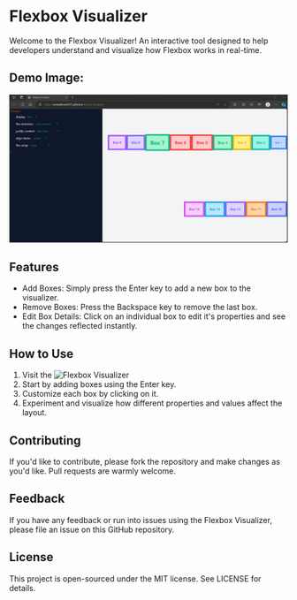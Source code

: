 # Flexbox Visualizer
Welcome to the Flexbox Visualizer! An interactive tool designed to help developers understand and visualize how Flexbox works in real-time.

## Demo Image:
![Demo](./demo.png)

## Features
- Add Boxes: Simply press the Enter key to add a new box to the visualizer.
-  Remove Boxes: Press the Backspace key to remove the last box.
- Edit Box Details: Click on an individual box to edit it's properties and see the changes reflected instantly.

## How to Use
1. Visit the ![Flexbox Visualizer](https://cantwellsean0127.github.io/flexbox-visualizer)
2. Start by adding boxes using the Enter key.
3. Customize each box by clicking on it.
4. Experiment and visualize how different properties and values affect the layout.

## Contributing
If you'd like to contribute, please fork the repository and make changes as you'd like. Pull requests are warmly welcome.

## Feedback
If you have any feedback or run into issues using the Flexbox Visualizer, please file an issue on this GitHub repository.

## License
This project is open-sourced under the MIT license. See LICENSE for details.
